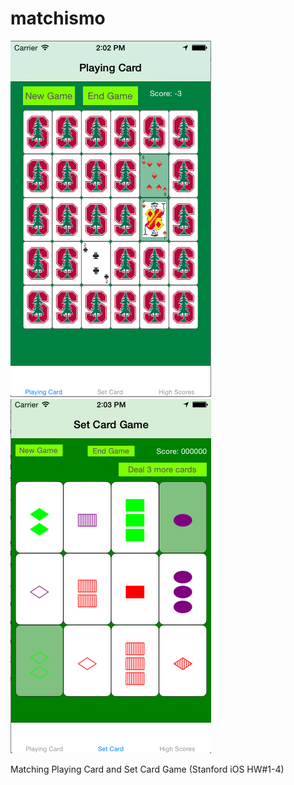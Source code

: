 matchismo
=========

![My image](https://raw.githubusercontent.com/acicartagena/matchismo/master/screenshots/Screen%20Shot%202014-08-21%20at%202.02.26%20PM.png)   
![My image](https://raw.githubusercontent.com/acicartagena/matchismo/master/screenshots/Screen%20Shot%202014-08-21%20at%202.03.01%20PM.png)

Matching Playing Card and Set Card Game (Stanford iOS HW#1-4) 


